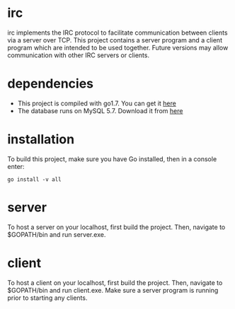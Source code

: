 # irc

irc implements the IRC protocol to facilitate communication between clients via a server over TCP. This project contains a server program and a client program which are intended to be used together. Future versions may allow communication with other IRC servers or clients.

# dependencies

- This project is compiled with go1.7. You can get it [here](https://golang.org/dl/)
- The database runs on MySQL 5.7. Download it from [here](https://dev.mysql.com/downloads/mysql/)

# installation

To build this project, make sure you have Go installed, then in a console enter:

`go install -v all`

# server

To host a server on your localhost, first build the project. Then, navigate to $GOPATH/bin and run server.exe.

# client

To host a client on your localhost, first build the project. Then, navigate to $GOPATH/bin and run client.exe. Make sure a server program is running prior to starting any clients.
